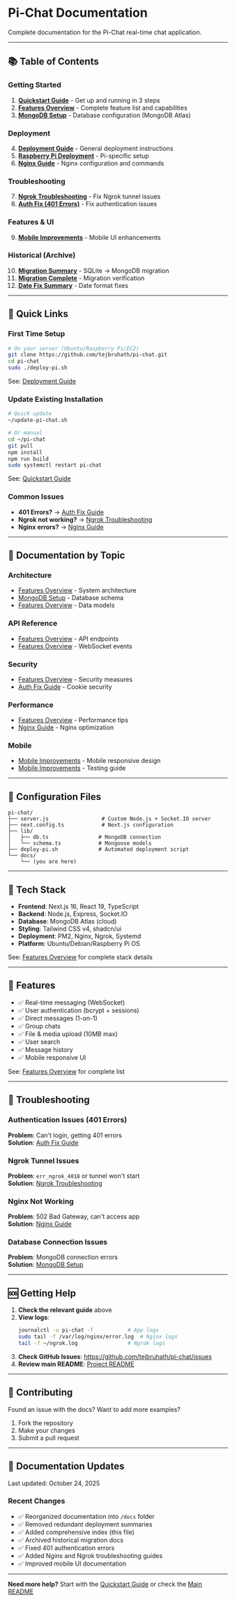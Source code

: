 # Pi-Chat Documentation

Complete documentation for the Pi-Chat real-time chat application.

---

## 📚 Table of Contents

### Getting Started
1. [**Quickstart Guide**](QUICKSTART.md) - Get up and running in 3 steps
2. [**Features Overview**](FEATURES.md) - Complete feature list and capabilities
3. [**MongoDB Setup**](MONGODB_SETUP.md) - Database configuration (MongoDB Atlas)

### Deployment
4. [**Deployment Guide**](DEPLOYMENT_GUIDE.md) - General deployment instructions
5. [**Raspberry Pi Deployment**](RASPBERRY_PI_DEPLOYMENT.md) - Pi-specific setup
6. [**Nginx Guide**](NGINX_RASPBERRY_PI_GUIDE.md) - Nginx configuration and commands

### Troubleshooting
7. [**Ngrok Troubleshooting**](NGROK_TROUBLESHOOTING.md) - Fix Ngrok tunnel issues
8. [**Auth Fix (401 Errors)**](AUTH_FIX_401_ERRORS.md) - Fix authentication issues

### Features & UI
9. [**Mobile Improvements**](MOBILE_IMPROVEMENTS.md) - Mobile UI enhancements

### Historical (Archive)
10. [**Migration Summary**](archive/MIGRATION_SUMMARY.md) - SQLite → MongoDB migration
11. [**Migration Complete**](archive/MIGRATION_COMPLETE.md) - Migration verification
12. [**Date Fix Summary**](archive/DATE_FIX_SUMMARY.md) - Date format fixes

---

## 🚀 Quick Links

### First Time Setup
```bash
# On your server (Ubuntu/Raspberry Pi/EC2)
git clone https://github.com/tejbruhath/pi-chat.git
cd pi-chat
sudo ./deploy-pi.sh
```

See: [Deployment Guide](DEPLOYMENT_GUIDE.md)

### Update Existing Installation
```bash
# Quick update
~/update-pi-chat.sh

# Or manual
cd ~/pi-chat
git pull
npm install
npm run build
sudo systemctl restart pi-chat
```

See: [Quickstart Guide](QUICKSTART.md#update-app)

### Common Issues
- **401 Errors?** → [Auth Fix Guide](AUTH_FIX_401_ERRORS.md)
- **Ngrok not working?** → [Ngrok Troubleshooting](NGROK_TROUBLESHOOTING.md)
- **Nginx errors?** → [Nginx Guide](NGINX_RASPBERRY_PI_GUIDE.md#troubleshooting)

---

## 📖 Documentation by Topic

### Architecture
- [Features Overview](FEATURES.md#architecture) - System architecture
- [MongoDB Setup](MONGODB_SETUP.md#schema) - Database schema
- [Features Overview](FEATURES.md#database-schema) - Data models

### API Reference
- [Features Overview](FEATURES.md#api-routes) - API endpoints
- [Features Overview](FEATURES.md#websocket-events) - WebSocket events

### Security
- [Features Overview](FEATURES.md#security-features) - Security measures
- [Auth Fix Guide](AUTH_FIX_401_ERRORS.md#security-considerations) - Cookie security

### Performance
- [Features Overview](FEATURES.md#performance-optimizations) - Performance tips
- [Nginx Guide](NGINX_RASPBERRY_PI_GUIDE.md#performance-tuning-for-raspberry-pi) - Nginx optimization

### Mobile
- [Mobile Improvements](MOBILE_IMPROVEMENTS.md) - Mobile responsive design
- [Mobile Improvements](MOBILE_IMPROVEMENTS.md#testing-checklist) - Testing guide

---

## 🔧 Configuration Files

```
pi-chat/
├── server.js                 # Custom Node.js + Socket.IO server
├── next.config.ts            # Next.js configuration
├── lib/
│   ├── db.ts                # MongoDB connection
│   └── schema.ts            # Mongoose models
├── deploy-pi.sh             # Automated deployment script
└── docs/
    └── (you are here)
```

---

## 🎯 Tech Stack

- **Frontend**: Next.js 16, React 19, TypeScript
- **Backend**: Node.js, Express, Socket.IO
- **Database**: MongoDB Atlas (cloud)
- **Styling**: Tailwind CSS v4, shadcn/ui
- **Deployment**: PM2, Nginx, Ngrok, Systemd
- **Platform**: Ubuntu/Debian/Raspberry Pi OS

See: [Features Overview](FEATURES.md) for complete stack details

---

## 📱 Features

- ✅ Real-time messaging (WebSocket)
- ✅ User authentication (bcrypt + sessions)
- ✅ Direct messages (1-on-1)
- ✅ Group chats
- ✅ File & media upload (10MB max)
- ✅ User search
- ✅ Message history
- ✅ Mobile responsive UI

See: [Features Overview](FEATURES.md) for complete list

---

## 🐛 Troubleshooting

### Authentication Issues (401 Errors)
**Problem**: Can't login, getting 401 errors  
**Solution**: [Auth Fix Guide](AUTH_FIX_401_ERRORS.md)

### Ngrok Tunnel Issues
**Problem**: `err_ngrok_4018` or tunnel won't start  
**Solution**: [Ngrok Troubleshooting](NGROK_TROUBLESHOOTING.md)

### Nginx Not Working
**Problem**: 502 Bad Gateway, can't access app  
**Solution**: [Nginx Guide](NGINX_RASPBERRY_PI_GUIDE.md#troubleshooting)

### Database Connection Issues
**Problem**: MongoDB connection errors  
**Solution**: [MongoDB Setup](MONGODB_SETUP.md#troubleshooting)

---

## 🆘 Getting Help

1. **Check the relevant guide** above
2. **View logs**:
   ```bash
   journalctl -u pi-chat -f           # App logs
   sudo tail -f /var/log/nginx/error.log  # Nginx logs
   tail -f ~/ngrok.log                # Ngrok logs
   ```
3. **Check GitHub Issues**: https://github.com/tejbruhath/pi-chat/issues
4. **Review main README**: [Project README](../README.md)

---

## 📝 Contributing

Found an issue with the docs? Want to add more examples?

1. Fork the repository
2. Make your changes
3. Submit a pull request

---

## 🔄 Documentation Updates

Last updated: October 24, 2025

### Recent Changes
- ✅ Reorganized documentation into `/docs` folder
- ✅ Removed redundant deployment summaries
- ✅ Added comprehensive index (this file)
- ✅ Archived historical migration docs
- ✅ Fixed 401 authentication errors
- ✅ Added Nginx and Ngrok troubleshooting guides
- ✅ Improved mobile UI documentation

---

**Need more help?** Start with the [Quickstart Guide](QUICKSTART.md) or check the [Main README](../README.md)
